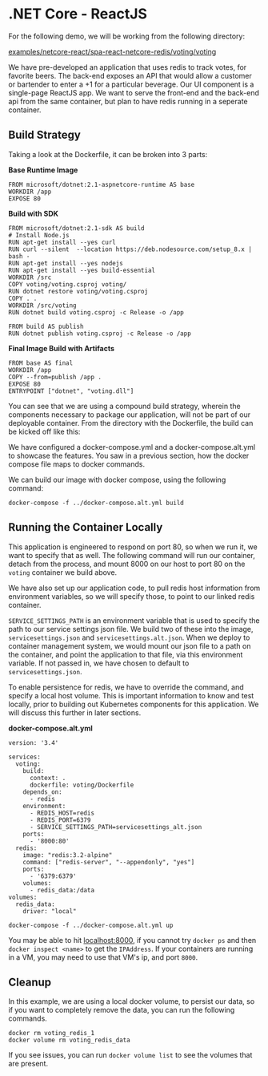# .NET Core - ReactJS

For the following demo, we will be working from the following directory:

[examples/netcore-react/spa-react-netcore-redis/voting/voting](examples/netcore-react/spa-react-netcore-redis/voting/voting)

We have pre-developed an application that uses redis to track votes, for favorite beers. The back-end exposes an API that would allow a customer or bartender to enter a +1 for a particular beverage. Our UI component is a single-page ReactJS app. We want to serve the front-end and the back-end api from the same container, but plan to have redis running in a seperate container.

## Build Strategy

Taking a look at the Dockerfile, it can be broken into 3 parts:

**Base Runtime Image**
```
FROM microsoft/dotnet:2.1-aspnetcore-runtime AS base
WORKDIR /app
EXPOSE 80
```

**Build with SDK**
```
FROM microsoft/dotnet:2.1-sdk AS build
# Install Node.js
RUN apt-get install --yes curl
RUN curl --silent  --location https://deb.nodesource.com/setup_8.x |  bash -
RUN apt-get install --yes nodejs
RUN apt-get install --yes build-essential
WORKDIR /src
COPY voting/voting.csproj voting/
RUN dotnet restore voting/voting.csproj
COPY . .
WORKDIR /src/voting
RUN dotnet build voting.csproj -c Release -o /app

FROM build AS publish
RUN dotnet publish voting.csproj -c Release -o /app
```

**Final Image Build with Artifacts**
```
FROM base AS final
WORKDIR /app
COPY --from=publish /app .
EXPOSE 80
ENTRYPOINT ["dotnet", "voting.dll"]
```

You can see that we are using a compound build strategy, wherein the components necessary to package our application, will not be part of our deployable container. From the directory with the Dockerfile, the build can be kicked off like this:

We have configured a docker-compose.yml and a docker-compose.alt.yml to showcase the features. You saw in a previous section, how the docker compose file maps to docker commands.

We can build our image with docker compose, using the following command:

`docker-compose -f ../docker-compose.alt.yml build`

## Running the Container Locally

This application is engineered to respond on port 80, so when we run it, we want to specify that as well. The following command will run our container, detach from the process, and mount 8000 on our host to port 80 on the `voting` container we build above. 

We have also set up our application code, to pull redis host information from environment variables, so we will specify those, to point to our linked redis container. 

`SERVICE_SETTINGS_PATH` is an environment variable that is used to specify the path to our service settings json file. We build two of these into the image, `servicesettings.json` and `servicesettings.alt.json`. When we deploy to container management system, we would mount our json file to a path on the container, and point the application to that file, via this environment variable. If not passed in, we have chosen to default to `servicesettings.json`.

To enable persistence for redis, we have to override the command, and specify a local host volume. This is important information to know and test locally, prior to building out Kubernetes components for this application. We will discuss this further in later sections.

**docker-compose.alt.yml**
```
version: '3.4'

services:
  voting:
    build:
      context: .
      dockerfile: voting/Dockerfile
    depends_on:
      - redis
    environment:
      - REDIS_HOST=redis
      - REDIS_PORT=6379
      - SERVICE_SETTINGS_PATH=servicesettings_alt.json
    ports: 
      - '8000:80'
  redis:
    image: "redis:3.2-alpine"
    command: ["redis-server", "--appendonly", "yes"]
    ports:
      - '6379:6379'
    volumes:
      - redis_data:/data
volumes:
  redis_data:
    driver: "local"

```

`docker-compose -f ../docker-compose.alt.yml up`

You may be able to hit [localhost:8000](http://localhost:8000), if you cannot try `docker ps` and then `docker inspect <name>` to get the `IPAddress`. If your containers are running in a VM, you may need to use that VM's ip, and port `8000`.

## Cleanup
In this example, we are using a local docker volume, to persist our data, so if you want to completely remove the data, you can run the following commands.

```
docker rm voting_redis_1
docker volume rm voting_redis_data
```

If you see issues, you can run `docker volume list` to see the volumes that are present.

